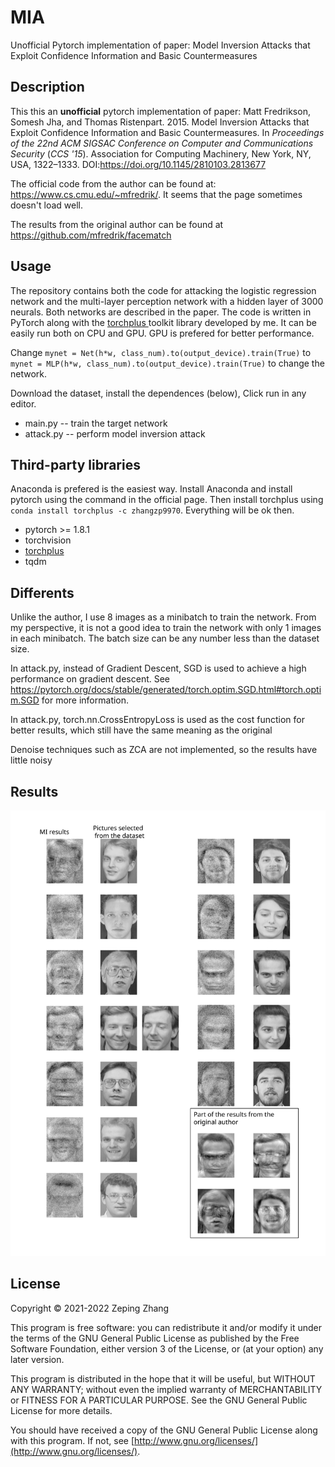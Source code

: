 # MIA

Unofficial Pytorch implementation of paper: Model Inversion Attacks that Exploit Confidence Information and Basic Countermeasures

## Description

This this an **unofficial** pytorch implementation of paper: Matt Fredrikson, Somesh Jha, and Thomas Ristenpart. 2015. Model Inversion Attacks that Exploit Confidence Information and Basic Countermeasures. In *Proceedings of the 22nd ACM SIGSAC Conference on Computer and Communications Security*  (*CCS '15*). Association for Computing Machinery, New York, NY, USA, 1322–1333. DOI:https://doi.org/10.1145/2810103.2813677

The official code from the author can be found at: https://www.cs.cmu.edu/~mfredrik/. It seems that the page sometimes doesn't load well.

The results from the original author can be found at https://github.com/mfredrik/facematch

## Usage

The repository contains both the code for attacking the logistic regression network and the multi-layer perception network with a hidden layer of 3000 neurals. Both networks are described in the paper. The code is written in PyTorch along with the [torchplus ](https://github.com/zhangzp9970/torchplus)toolkit library developed by me. It can be easily run both on CPU and GPU. GPU is prefered for better performance.

Change `mynet = Net(h*w, class_num).to(output_device).train(True)` to `mynet = MLP(h*w, class_num).to(output_device).train(True)` to change the network.

Download the dataset, install the dependences (below), Click run in any editor.

* main.py -- train the target network
* attack.py -- perform model inversion attack

## Third-party libraries

Anaconda is prefered is the easiest way. Install Anaconda and install pytorch using the command in the official page. Then install torchplus using `conda install torchplus -c zhangzp9970`. Everything will be ok then.

* pytorch >= 1.8.1
* torchvision
* [torchplus](https://github.com/zhangzp9970/torchplus)
* tqdm

## Differents

Unlike the author, I use 8 images as a minibatch to train the network. From my perspective, it is not a good idea to train the network with only 1 images in each minibatch. The batch size can be any number less than the dataset size.

In attack.py, instead of Gradient Descent, SGD is used to achieve a high performance on gradient descent. See https://pytorch.org/docs/stable/generated/torch.optim.SGD.html#torch.optim.SGD for more information.

In attack.py, torch.nn.CrossEntropyLoss is used as the cost function for better results, which still have the same meaning as the original

Denoise techniques such as ZCA are not implemented, so the results have little noisy

## Results

![figure](./MIA.svg)

## License

Copyright © 2021-2022 Zeping Zhang

This program is free software: you can redistribute it and/or modify
it under the terms of the GNU General Public License as published by
the Free Software Foundation, either version 3 of the License, or
(at your option) any later version.

This program is distributed in the hope that it will be useful,
but WITHOUT ANY WARRANTY; without even the implied warranty of
MERCHANTABILITY or FITNESS FOR A PARTICULAR PURPOSE.  See the
GNU General Public License for more details.

You should have received a copy of the GNU General Public License
along with this program.  If not, see [http://www.gnu.org/licenses/](http://www.gnu.org/licenses/).
